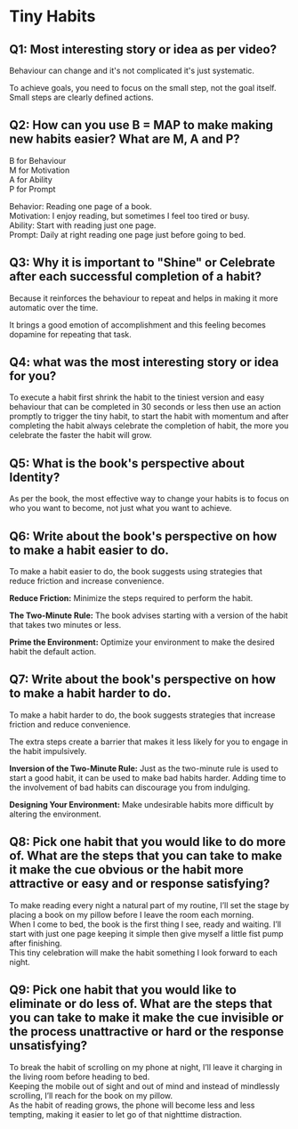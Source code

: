 # Tiny Habits  

## Q1: Most interesting story or idea as per video?  

Behaviour can change and it's not complicated it's just systematic.

To achieve goals, you need to focus on the small step, not the goal itself. Small steps are clearly defined actions.  

## Q2: How can you use B = MAP to make making new habits easier? What are M, A and P?  

B for Behaviour<br>
M for Motivation<br>
A for Ability<br>
P for Prompt<br>

Behavior: Reading one page of a book.<br>
Motivation: I enjoy reading, but sometimes I feel too tired or busy.<br>
Ability: Start with reading just one page.<br>
Prompt: Daily at right reading one page just before going to bed.<br>

## Q3: Why it is important to "Shine" or Celebrate after each successful completion of a habit?  

Because it reinforces the behaviour to repeat and helps in making it more automatic over the time.

It brings a good emotion of accomplishment and this feeling becomes dopamine for repeating that task.

## Q4: what was the most interesting story or idea for you?

To execute a habit first shrink the habit to the tiniest version and easy behaviour that can be completed in 30 seconds or less then use an action promptly to trigger the tiny habit, to start the habit with momentum and after completing the habit always celebrate the completion of habit, the more you celebrate the faster the habit will grow.  

## Q5: What is the book's perspective about Identity?

As per the book, the most effective way to change your habits is to focus on who you want to become, not just what you want to achieve.  

## Q6: Write about the book's perspective on how to make a habit easier to do.

To make a habit easier to do, the book suggests using strategies that reduce friction and increase convenience.  

**Reduce Friction:** Minimize the steps required to perform the habit.<br>

**The Two-Minute Rule:** The book advises starting with a version of the habit that takes two minutes or less.<br>

**Prime the Environment:** Optimize your environment to make the desired habit the default action.<br>  

## Q7: Write about the book's perspective on how to make a habit harder to do.  

To make a habit harder to do, the book suggests strategies that increase friction and reduce convenience.  

The extra steps create a barrier that makes it less likely for you to engage in the habit impulsively.  

**Inversion of the Two-Minute Rule:** Just as the two-minute rule is used to start a good habit, it can be used to make bad habits harder.   Adding time to the involvement of bad habits can discourage you from indulging.<br>

**Designing Your Environment:** Make undesirable habits more difficult by altering the environment.<br>  

## Q8: Pick one habit that you would like to do more of. What are the steps that you can take to make it make the cue obvious or the habit more attractive or easy and or response satisfying?  


To make reading every night a natural part of my routine, I’ll set the stage by placing a book on my pillow before I leave the room each morning.<br>
When I come to bed, the book is the first thing I see, ready and waiting. I’ll start with just one page keeping it simple then give myself a little fist pump after finishing.<br>
This tiny celebration will make the habit something I look forward to each night.  


## Q9: Pick one habit that you would like to eliminate or do less of. What are the steps that you can take to make it make the cue invisible or the process unattractive or hard or the response unsatisfying?

To break the habit of scrolling on my phone at night, I’ll leave it charging in the living room before heading to bed.<br>
Keeping the mobile out of sight and out of mind and instead of mindlessly scrolling, I’ll reach for the book on my pillow.<br>
As the habit of reading grows, the phone will become less and less tempting, making it easier to let go of that nighttime distraction.
